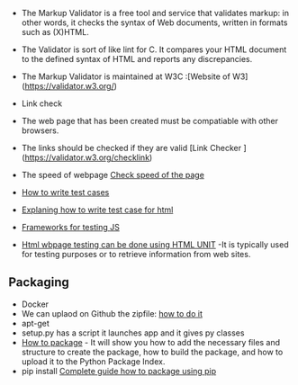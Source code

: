 * The Markup Validator is a free tool and service that validates markup: in other words, it checks the syntax of Web documents, written in formats such as (X)HTML.

* The Validator is sort of like lint for C. It compares your HTML document to the defined syntax of HTML and reports any discrepancies.
* The Markup Validator is maintained at W3C :[Website of W3] (https://validator.w3.org/)
*  Link check 
* The web page that has been created must be compatiable with other browsers.
*  The links should be checked if they are valid [Link Checker ] (https://validator.w3.org/checklink)
* The speed of webpage [Check speed of the page](http://www.websiteoptimization.com/services/analyze/)
* [How to write test cases](w3.org/Style/CSS/Test/guidelines.html)
* [Explaning how to write test case for html](https://dev.to/snowleo208/things-i-learned-after-writing-tests-for-js-and-html-page-4lja)
* [Frameworks for testing JS](https://www.guru99.com/javascript-unit-testing-frameworks.html)
* [Html wbpage testing can be done using HTML UNIT]( http://htmlunit.sourceforge.net/) -It is typically used for testing purposes or to retrieve information from web sites.



## Packaging
* Docker 
* We can uplaod on Github the zipfile: [how to do it](https://github.blog/2013-07-02-release-your-software/)
* apt-get 
* setup.py has a script it launches app and it gives py classes 
* [How to package](https://packaging.python.org/tutorials/packaging-projects/) - It will show you how to add the necessary files and structure to create the package, how to build the package, and how to upload it to the Python Package Index.
* pip install  [Complete guide how to package using pip](https://towardsdatascience.com/build-your-first-open-source-python-project-53471c9942a7)
